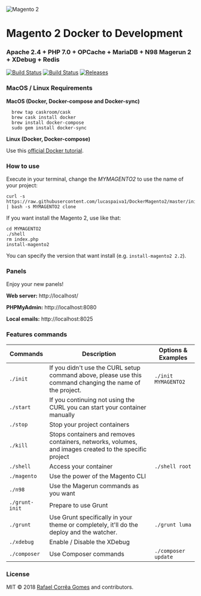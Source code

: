 ![Magento 2](https://cdn.rawgit.com/rafaelstz/magento2-snippets-visualstudio/master/images/icon.png)

# Magento 2 Docker to Development

### Apache 2.4 + PHP 7.0 + OPCache + MariaDB + N98 Magerun 2 + XDebug + Redis

[![Build Status](https://travis-ci.org/clean-docker/Magento2.svg?branch=master)](https://travis-ci.org/clean-docker/Magento2)
[![Build Status](https://images.microbadger.com/badges/image/rafaelcgstz/magento2.svg)](https://microbadger.com/images/rafaelcgstz/magento2)
[![Releases](https://img.shields.io/github/release/clean-docker/Magento2.svg)](https://github.com/clean-docker/Magento2/releases)

### MacOS / Linux Requirements

**MacOS (Docker, Docker-compose and Docker-sync)**

```
  brew tap caskroom/cask
  brew cask install docker
  brew install docker-compose
  sudo gem install docker-sync
```

**Linux (Docker, Docker-compose)**

Use this [official Docker tutorial](https://docs.docker.com/engine/installation/linux/docker-ce/ubuntu/).

### How to use

Execute in your terminal, change the _MYMAGENTO2_ to use the name of your project:

```
curl -s https://raw.githubusercontent.com/lucaspaiva1/DockerMagento2/master/init | bash -s MYMAGENTO2 clone
```

If you want install the Magento 2, use like that:

```
cd MYMAGENTO2
./shell
rm index.php
install-magento2
```

You can specify the version that want install (e.g. `install-magento2 2.2`).

### Panels

Enjoy your new panels!

**Web server:** http://localhost/

**PHPMyAdmin:** http://localhost:8080

**Local emails:** http://localhost:8025

### Features commands

| Commands       | Description                                                                                               | Options & Examples  |
| -------------- | --------------------------------------------------------------------------------------------------------- | ------------------- |
| `./init`       | If you didn't use the CURL setup command above, please use this command changing the name of the project. | `./init MYMAGENTO2` |
| `./start`      | If you continuing not using the CURL you can start your container manually                                |                     |
| `./stop`       | Stop your project containers                                                                              |                     |
| `./kill`       | Stops containers and removes containers, networks, volumes, and images created to the specific project    |                     |
| `./shell`      | Access your container                                                                                     | `./shell root`      |  |
| `./magento`    | Use the power of the Magento CLI                                                                          |                     |
| `./n98`        | Use the Magerun commands as you want                                                                      |                     |
| `./grunt-init` | Prepare to use Grunt                                                                                      |                     |
| `./grunt`      | Use Grunt specifically in your theme or completely, it'll do the deploy and the watcher.                  | `./grunt luma`      |
| `./xdebug`     | Enable / Disable the XDebug                                                                               |                     |
| `./composer`   | Use Composer commands                                                                                     | `./composer update` |

### License

MIT © 2018 [Rafael Corrêa Gomes](https://github.com/rafaelstz/) and contributors.
